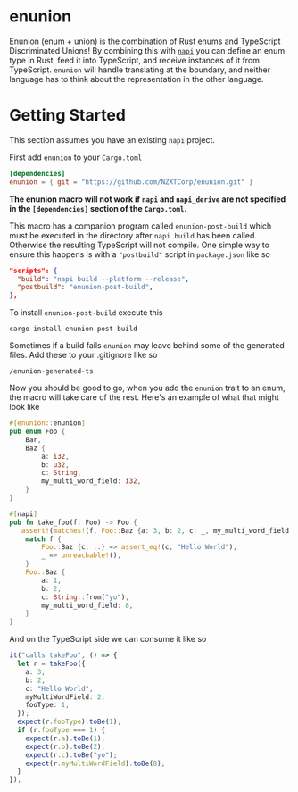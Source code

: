 # enunion

Enunion (enum + union) is the combination of Rust enums and TypeScript Discriminated Unions! By combining this with [`napi`](https://napi.rs) you can define an
enum type in Rust, feed it into TypeScript, and receive instances of it from TypeScript. `enunion` will handle translating at the boundary, and neither language
has to think about the representation in the other language.

# Getting Started

This section assumes you have an existing `napi` project. 

First add `enunion` to your `Cargo.toml`

```toml
[dependencies]
enunion = { git = "https://github.com/NZXTCorp/enunion.git" }
```
<!-- TODO: Replace this with a cargo version once it's published -->


**The enunion macro will not work if `napi` and `napi_derive` are not specified in the `[dependencies]` section of the `Cargo.toml`.**

This macro has a companion program called `enunion-post-build` which must be executed in the directory after `napi build` has been called. Otherwise the resulting TypeScript will not compile.
One simple way to ensure this happens is with a `"postbuild"` script in `package.json` like so

```json
"scripts": {
  "build": "napi build --platform --release",
  "postbuild": "enunion-post-build",
},
```

To install `enunion-post-build` execute this

```
cargo install enunion-post-build
```

Sometimes if a build fails `enunion` may leave behind some of the generated files. Add these to your .gitignore like so

```
/enunion-generated-ts
```

Now you should be good to go, when you add the `enunion` trait to an enum, the macro will take care of the rest. Here's an example of what that might look like

```rust
#[enunion::enunion]
pub enum Foo {
    Bar,
    Baz {
        a: i32,
        b: u32,
        c: String,
        my_multi_word_field: i32,
    }
}

#[napi]
pub fn take_foo(f: Foo) -> Foo {
   assert!(matches!(f, Foo::Baz {a: 3, b: 2, c: _, my_multi_word_field: 2}));
    match f {
        Foo::Baz {c, ..} => assert_eq!(c, "Hello World"),
        _ => unreachable!(),
    }
    Foo::Baz {
        a: 1,
        b: 2,
        c: String::from("yo"),
        my_multi_word_field: 8,
    }
}
```

And on the TypeScript side we can consume it like so

```ts
it("calls takeFoo", () => {
  let r = takeFoo({
    a: 3,
    b: 2,
    c: "Hello World",
    myMultiWordField: 2,
    fooType: 1,
  });
  expect(r.fooType).toBe(1);
  if (r.fooType === 1) {
    expect(r.a).toBe(1);
    expect(r.b).toBe(2);
    expect(r.c).toBe("yo");
    expect(r.myMultiWordField).toBe(8);
  }
});
```
